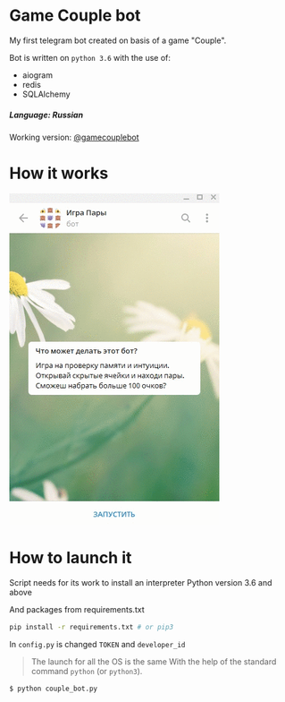 # Game Couple bot
My first telegram bot created on basis of a game "Couple".

Bot is written on `python 3.6` with the use of:
* aiogram
* redis
* SQLAlchemy

##### Language: Russian

Working version: [@gamecouplebot](http://t.me/GameCoupleBot)

# How it works
![use_bot](https://github.com/OnlineAlex/game-couple-tgbot/blob/master/use-bot.gif)

# How to launch it
Script needs for its work to install an interpreter Python version 3.6 and above

And packages from requirements.txt
```bash
pip install -r requirements.txt # or pip3
```

In `config.py` is changed `TOKEN` and `developer_id`

> The launch for all the OS is the same
With the help of the standard command `python` (or `python3`).
```bash
$ python couple_bot.py
```
